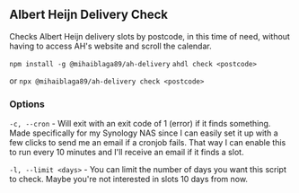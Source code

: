 ## Albert Heijn Delivery Check

Checks Albert Heijn delivery slots by postcode, in this time of need, without having to access AH's website and scroll the calendar.

`npm install -g @mihaiblaga89/ah-delivery` 
`ahdl check <postcode>`

or `npx @mihaiblaga89/ah-delivery check <postcode>`

### Options
`-c, --cron` - Will exit with an exit code of 1 (error) if it finds something. Made specifically for my Synology NAS since I can easily set it up with a few clicks to send me an email if a cronjob fails. That way I can enable this to run every 10 minutes and I'll receive an email if it finds a slot. 

`-l, --limit <days>` - You can limit the number of days you want this script to check. Maybe you're not interested in slots 10 days from now. 
